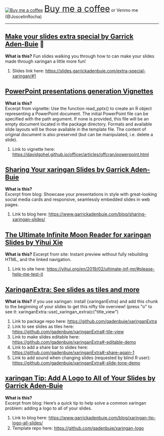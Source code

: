 <link href="https://fonts.googleapis.com/css?family=Cookie" rel="stylesheet"><a class="bmc-button" target="_blank" href="https://www.buymeacoffee.com/JoscelinRocha"><img src="https://cdn.buymeacoffee.com/buttons/bmc-new-btn-logo.svg" alt="Buy me a coffee"><span style="margin-left:5px;font-size:28px !important;">Buy me a coffee</span></a> or Venmo me (@JoscelinRocha)   ​

***
## [Make your slides extra special by Garrick Aden‑Buie](https://slides.garrickadenbuie.com/extra-special-xaringan/#1) 💯 
**What is this?**
Fun slides walking you through how to can make your slides made through xaringan a little more fun!

1. Slides link here: https://slides.garrickadenbuie.com/extra-special-xaringan/#1

## [PowerPoint presentations generation Vignettes](https://davidgohel.github.io/officer/articles/offcran/powerpoint.html)
**What is this?**       
Excerpt from vignette: Use the function read_pptx() to create an R object representing a PowerPoint document. The initial PowerPoint file can be specified with the path argument. If none is provided, this file will be an empty document located in the package directory. Formats and available slide layouts will be those available in the template file. The content of original document is also preserved (but can be manipulated, i.e. delete a slide).
 1. Link to vignette here: https://davidgohel.github.io/officer/articles/offcran/powerpoint.html

## [Sharing Your xaringan Slides by Garrick Aden-Buie](https://www.garrickadenbuie.com/blog/sharing-xaringan-slides/)
**What is this?**        
Excerpt from blog: Showcase your presentations in style with great-looking social media cards and responsive, seamlessly embedded slides in web pages.
1. Link to blog here: https://www.garrickadenbuie.com/blog/sharing-xaringan-slides/

## [The Ultimate Infinite Moon Reader for xaringan Slides by Yihui Xie ](https://yihui.org/en/2019/02/ultimate-inf-mr/#please-help-me-test-it)
**What is this?**
Excerpt from site: Instant preview without fully rebuilding HTML, and the linked navigation.
1. Link to site here: https://yihui.org/en/2019/02/ultimate-inf-mr/#please-help-me-test-it

## [XaringanExtra: See slides as tiles and more](https://github.com/gadenbuie/xaringanExtra#-tile-view) 
**What is this?** if you use xaringan: install {xaringanExtra} and add this chunk to the beginning of your slides to get this nifty tile overview! (press "o" to see it:
xaringanExtra::use)_xaringan_extra(c("title_view") 
1. Link to package repo here: https://github.com/gadenbuie/xaringanExtra
1. Link to see slides as tiles here: https://github.com/gadenbuie/xaringanExtra#-tile-view
1. Link to make slides editable here: https://github.com/gadenbuie/xaringanExtra#-editable-demo
1. Link to add a share bar to slides here: https://github.com/gadenbuie/xaringanExtra#-share-again-1
1. Link to add sound when changing slides (requested by blind R user): https://github.com/gadenbuie/xaringanExtra#-slide-tone-demo 

## [xaringan Tip: Add A Logo to All of Your Slides by Garrick Aden‑Buie](https://www.garrickadenbuie.com/blog/xaringan-tip-logo-all-slides/)
**What is this?**    
Excerpt from blog: Here’s a quick tip to help solve a common xaringan problem: adding a logo to all of your slides.

1. Link to blog here: https://www.garrickadenbuie.com/blog/xaringan-tip-logo-all-slides/
1. Template repo here: https://github.com/gadenbuie/xaringan-logo

